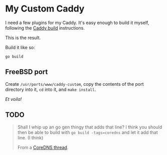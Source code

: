 # My Custom Caddy

I need a few plugins for my Caddy.  It's easy enough to build it
myself, following the [Caddy build][caddy-build] instructions.

This is the result.

Build it like so:

```
go build
```

## FreeBSD port

Create `/usr/ports/www/caddy-custom`, copy the contents of the port
directory into it, `cd` into it, and `make install`.

*Et voila!*

## TODO

> Shall I whip up an go gen thingy that adds that line? I think you
> should then be able to build with `go build -tags=coredns` and let
> it add that line. (I think)
>
> From a [CoreDNS thread][coredns-adding-plugins].

[caddy-build]: https://github.com/mholt/caddy#build
[coredns-adding-plugins]: https://caddy.community/t/building-coredns-automatically/481/10
